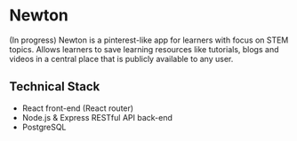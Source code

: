 # Newton
(In progress) Newton is a pinterest-like app for learners with focus on STEM topics. Allows learners to save learning resources like tutorials, blogs and videos in a central place that is publicly available to any user. 

## Technical Stack
- React front-end (React router)
- Node.js & Express RESTful API back-end
- PostgreSQL
